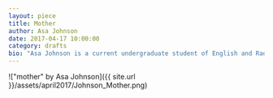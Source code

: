 ```yaml
---
layout: piece
title: Mother
author: Asa Johnson
date: 2017-04-17 10:00:00
category: drafts
bio: "Asa Johnson is a current undergraduate student of English and Radio-Television-Film at the University of Texas living in Austin, Texas."
---
```


!["mother" by Asa Johnson]({{ site.url }}/assets/april2017/Johnson_Mother.png)